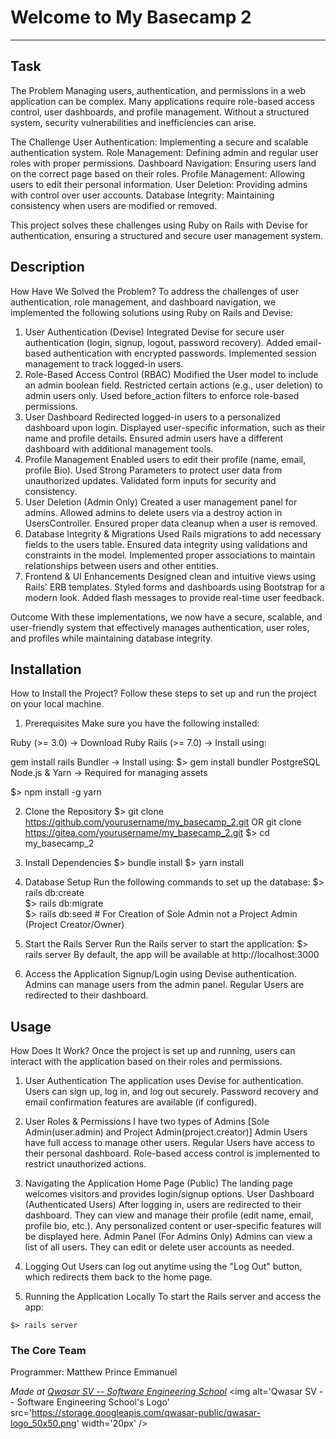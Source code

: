 # Welcome to My Basecamp 2
***

## Task
The Problem
Managing users, authentication, and permissions in a web application can be complex. Many applications require role-based access control, user dashboards, and profile management. Without a structured system, security vulnerabilities and inefficiencies can arise.

The Challenge
User Authentication: Implementing a secure and scalable authentication system.
Role Management: Defining admin and regular user roles with proper permissions.
Dashboard Navigation: Ensuring users land on the correct page based on their roles.
Profile Management: Allowing users to edit their personal information.
User Deletion: Providing admins with control over user accounts.
Database Integrity: Maintaining consistency when users are modified or removed.

This project solves these challenges using Ruby on Rails with Devise for authentication, ensuring a structured and secure user management system.

## Description
How Have We Solved the Problem?
To address the challenges of user authentication, role management, and dashboard navigation, we implemented the following solutions using Ruby on Rails and Devise:

1. User Authentication (Devise)
Integrated Devise for secure user authentication (login, signup, logout, password recovery).
Added email-based authentication with encrypted passwords.
Implemented session management to track logged-in users.
2. Role-Based Access Control (RBAC)
Modified the User model to include an admin boolean field.
Restricted certain actions (e.g., user deletion) to admin users only.
Used before_action filters to enforce role-based permissions.
3. User Dashboard
Redirected logged-in users to a personalized dashboard upon login.
Displayed user-specific information, such as their name and profile details.
Ensured admin users have a different dashboard with additional management tools.
4. Profile Management
Enabled users to edit their profile (name, email, profile Bio).
Used Strong Parameters to protect user data from unauthorized updates.
Validated form inputs for security and consistency.
5. User Deletion (Admin Only)
Created a user management panel for admins.
Allowed admins to delete users via a destroy action in UsersController.
Ensured proper data cleanup when a user is removed.
6. Database Integrity & Migrations
Used Rails migrations to add necessary fields to the users table.
Ensured data integrity using validations and constraints in the model.
Implemented proper associations to maintain relationships between users and other entities.
7. Frontend & UI Enhancements
Designed clean and intuitive views using Rails' ERB templates.
Styled forms and dashboards using Bootstrap for a modern look.
Added flash messages to provide real-time user feedback.

Outcome
With these implementations, we now have a secure, scalable, and user-friendly system that effectively manages authentication, user roles, and profiles while maintaining database integrity.

## Installation
How to Install the Project?
Follow these steps to set up and run the project on your local machine.

1. Prerequisites
Make sure you have the following installed:

Ruby (>= 3.0) → Download Ruby
Rails (>= 7.0) → Install using:

gem install rails
Bundler → Install using:
$> gem install bundler
PostgreSQL
Node.js & Yarn → Required for managing assets

$> npm install -g yarn

2. Clone the Repository
$> git clone https://github.com/yourusername/my_basecamp_2.git OR git clone https://gitea.com/yourusername/my_basecamp_2.git
$> cd my_basecamp_2

3. Install Dependencies
$> bundle install
$> yarn install

4. Database Setup
Run the following commands to set up the database:
$> rails db:create  
$> rails db:migrate  
$> rails db:seed  # For Creation of Sole Admin not a Project Admin (Project Creator/Owner)

5. Start the Rails Server
Run the Rails server to start the application:
$> rails server
By default, the app will be available at http://localhost:3000

6. Access the Application
Signup/Login using Devise authentication.
Admins can manage users from the admin panel.
Regular Users are redirected to their dashboard.

## Usage
How Does It Work?
Once the project is set up and running, users can interact with the application based on their roles and permissions.

1. User Authentication
The application uses Devise for authentication.
Users can sign up, log in, and log out securely.
Password recovery and email confirmation features are available (if configured).
2. User Roles & Permissions
I have two types of Admins [Sole Admin(user.admin) and Project Admin(project.creator)]
Admin Users have full access to manage other users.
Regular Users have access to their personal dashboard.
Role-based access control is implemented to restrict unauthorized actions.
3. Navigating the Application
Home Page (Public)
The landing page welcomes visitors and provides login/signup options.
User Dashboard (Authenticated Users)
After logging in, users are redirected to their dashboard.
They can view and manage their profile (edit name, email, profile bio, etc.).
Any personalized content or user-specific features will be displayed here.
Admin Panel (For Admins Only)
Admins can view a list of all users.
They can edit or delete user accounts as needed.
4. Logging Out
Users can log out anytime using the "Log Out" button, which redirects them back to the home page.

5. Running the Application Locally
To start the Rails server and access the app:
```
$> rails server
```

### The Core Team
Programmer: Matthew Prince Emmanuel


<span><i>Made at <a href='https://qwasar.io'>Qwasar SV -- Software Engineering School</a></i></span>
<span><img alt='Qwasar SV -- Software Engineering School's Logo' src='https://storage.googleapis.com/qwasar-public/qwasar-logo_50x50.png' width='20px' /></span>
